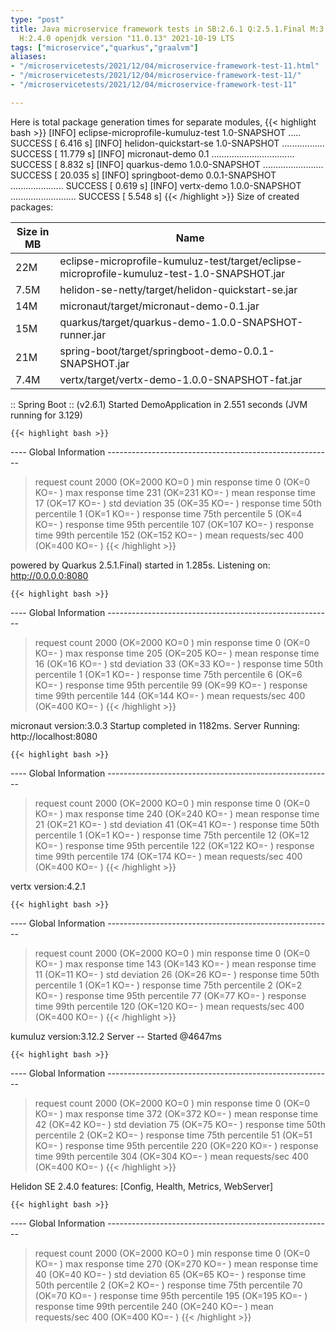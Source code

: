 ```yaml
---
type: "post"
title: Java microservice framework tests in SB:2.6.1 Q:2.5.1.Final M:3.2.0 V:4.2.1
  H:2.4.0 openjdk version "11.0.13" 2021-10-19 LTS
tags: ["microservice","quarkus","graalvm"]
aliases:
- "/microservicetests/2021/12/04/microservice-framework-test-11.html"
- "/microservicetests/2021/12/04/microservice-framework-test-11/"
- "/microservicetests/2021/12/04/microservice-framework-test-11"

---
```

 
Here is total package generation times for separate modules,
{{< highlight bash >}}
[INFO] eclipse-microprofile-kumuluz-test 1.0-SNAPSHOT ..... SUCCESS [  6.416 s]
[INFO] helidon-quickstart-se 1.0-SNAPSHOT ................. SUCCESS [ 11.779 s]
[INFO] micronaut-demo 0.1 ................................. SUCCESS [  8.832 s]
[INFO] quarkus-demo 1.0.0-SNAPSHOT ........................ SUCCESS [ 20.035 s]
[INFO] springboot-demo 0.0.1-SNAPSHOT ..................... SUCCESS [  0.619 s]
[INFO] vertx-demo 1.0.0-SNAPSHOT .......................... SUCCESS [  5.548 s]
{{< /highlight >}}
Size of created packages:

| Size in MB |  Name |
|------------|-------|
| 22M | eclipse-microprofile-kumuluz-test/target/eclipse-microprofile-kumuluz-test-1.0-SNAPSHOT.jar |
| 7.5M | helidon-se-netty/target/helidon-quickstart-se.jar |
| 14M | micronaut/target/micronaut-demo-0.1.jar |
| 15M | quarkus/target/quarkus-demo-1.0.0-SNAPSHOT-runner.jar |
| 21M | spring-boot/target/springboot-demo-0.0.1-SNAPSHOT.jar |
| 7.4M | vertx/target/vertx-demo-1.0.0-SNAPSHOT-fat.jar |


:: Spring Boot :: (v2.6.1) Started DemoApplication in 2.551 seconds (JVM running for 3.129)

    {{< highlight bash >}}
---- Global Information --------------------------------------------------------
> request count                                       2000 (OK=2000   KO=0     )
> min response time                                      0 (OK=0      KO=-     )
> max response time                                    231 (OK=231    KO=-     )
> mean response time                                    17 (OK=17     KO=-     )
> std deviation                                         35 (OK=35     KO=-     )
> response time 50th percentile                          1 (OK=1      KO=-     )
> response time 75th percentile                          5 (OK=4      KO=-     )
> response time 95th percentile                        107 (OK=107    KO=-     )
> response time 99th percentile                        152 (OK=152    KO=-     )
> mean requests/sec                                    400 (OK=400    KO=-     )
{{< /highlight >}}

powered by Quarkus 2.5.1.Final) started in 1.285s. Listening on: http://0.0.0.0:8080

    {{< highlight bash >}}
---- Global Information --------------------------------------------------------
> request count                                       2000 (OK=2000   KO=0     )
> min response time                                      0 (OK=0      KO=-     )
> max response time                                    205 (OK=205    KO=-     )
> mean response time                                    16 (OK=16     KO=-     )
> std deviation                                         33 (OK=33     KO=-     )
> response time 50th percentile                          1 (OK=1      KO=-     )
> response time 75th percentile                          6 (OK=6      KO=-     )
> response time 95th percentile                         99 (OK=99     KO=-     )
> response time 99th percentile                        144 (OK=144    KO=-     )
> mean requests/sec                                    400 (OK=400    KO=-     )
{{< /highlight >}}

micronaut version:3.0.3 Startup completed in 1182ms. Server Running: http://localhost:8080

    {{< highlight bash >}}
---- Global Information --------------------------------------------------------
> request count                                       2000 (OK=2000   KO=0     )
> min response time                                      0 (OK=0      KO=-     )
> max response time                                    240 (OK=240    KO=-     )
> mean response time                                    21 (OK=21     KO=-     )
> std deviation                                         41 (OK=41     KO=-     )
> response time 50th percentile                          1 (OK=1      KO=-     )
> response time 75th percentile                         12 (OK=12     KO=-     )
> response time 95th percentile                        122 (OK=122    KO=-     )
> response time 99th percentile                        174 (OK=174    KO=-     )
> mean requests/sec                                    400 (OK=400    KO=-     )
{{< /highlight >}}

vertx version:4.2.1

    {{< highlight bash >}}
---- Global Information --------------------------------------------------------
> request count                                       2000 (OK=2000   KO=0     )
> min response time                                      0 (OK=0      KO=-     )
> max response time                                    143 (OK=143    KO=-     )
> mean response time                                    11 (OK=11     KO=-     )
> std deviation                                         26 (OK=26     KO=-     )
> response time 50th percentile                          1 (OK=1      KO=-     )
> response time 75th percentile                          2 (OK=2      KO=-     )
> response time 95th percentile                         77 (OK=77     KO=-     )
> response time 99th percentile                        120 (OK=120    KO=-     )
> mean requests/sec                                    400 (OK=400    KO=-     )
{{< /highlight >}}

kumuluz version:3.12.2 Server -- Started @4647ms

    {{< highlight bash >}}
---- Global Information --------------------------------------------------------
> request count                                       2000 (OK=2000   KO=0     )
> min response time                                      0 (OK=0      KO=-     )
> max response time                                    372 (OK=372    KO=-     )
> mean response time                                    42 (OK=42     KO=-     )
> std deviation                                         75 (OK=75     KO=-     )
> response time 50th percentile                          2 (OK=2      KO=-     )
> response time 75th percentile                         51 (OK=51     KO=-     )
> response time 95th percentile                        220 (OK=220    KO=-     )
> response time 99th percentile                        304 (OK=304    KO=-     )
> mean requests/sec                                    400 (OK=400    KO=-     )
{{< /highlight >}}

Helidon SE 2.4.0 features: [Config, Health, Metrics, WebServer]

    {{< highlight bash >}}
---- Global Information --------------------------------------------------------
> request count                                       2000 (OK=2000   KO=0     )
> min response time                                      0 (OK=0      KO=-     )
> max response time                                    270 (OK=270    KO=-     )
> mean response time                                    40 (OK=40     KO=-     )
> std deviation                                         65 (OK=65     KO=-     )
> response time 50th percentile                          2 (OK=2      KO=-     )
> response time 75th percentile                         70 (OK=70     KO=-     )
> response time 95th percentile                        195 (OK=195    KO=-     )
> response time 99th percentile                        240 (OK=240    KO=-     )
> mean requests/sec                                    400 (OK=400    KO=-     )
{{< /highlight >}}